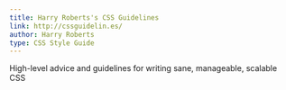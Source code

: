 ```yaml
---
title: Harry Roberts's CSS Guidelines
link: http://cssguidelin.es/
author: Harry Roberts
type: CSS Style Guide
---
```


High-level advice and guidelines for writing sane, manageable, scalable CSS